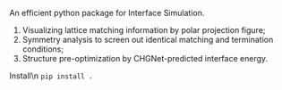 An efficient python package for Interface Simulation.

1. Visualizing lattice matching information by polar projection figure;
2. Symmetry analysis to screen out identical matching and termination conditions;
3. Structure pre-optimization by CHGNet-predicted interface energy.

Install\n
`pip install . `
